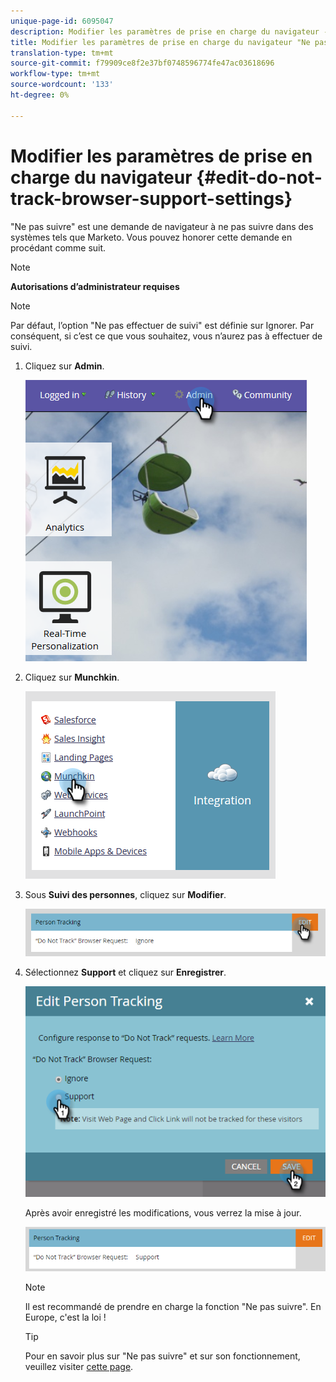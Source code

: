 ```yaml
---
unique-page-id: 6095047
description: Modifier les paramètres de prise en charge du navigateur - Documents marketing - Documentation du produit
title: Modifier les paramètres de prise en charge du navigateur "Ne pas suivre"
translation-type: tm+mt
source-git-commit: f79909ce8f2e37bf0748596774fe47ac03618696
workflow-type: tm+mt
source-wordcount: '133'
ht-degree: 0%

---
```



# Modifier les paramètres de prise en charge du navigateur {#edit-do-not-track-browser-support-settings}

&quot;Ne pas suivre&quot; est une demande de navigateur à ne pas suivre dans des systèmes tels que Marketo. Vous pouvez honorer cette demande en procédant comme suit.

>[!NOTE]
>
>**Autorisations d’administrateur requises**

>[!NOTE]
>
>Par défaut, l’option &quot;Ne pas effectuer de suivi&quot; est définie sur Ignorer. Par conséquent, si c’est ce que vous souhaitez, vous n’aurez pas à effectuer de suivi.

1. Cliquez sur **Admin**.

   ![](assets/one.png)

1. Cliquez sur **Munchkin**.

   ![](assets/two.png)

1. Sous **Suivi des personnes**, cliquez sur **Modifier**.

   ![](assets/three-2.png)

1. Sélectionnez **Support** et cliquez sur **Enregistrer**.

   ![](assets/four-1.png)

   Après avoir enregistré les modifications, vous verrez la mise à jour.

   ![](assets/five-1.png)

   >[!NOTE]
   >
   >Il est recommandé de prendre en charge la fonction &quot;Ne pas suivre&quot;. En Europe, c&#39;est la loi !

   >[!TIP]
   >
   >Pour en savoir plus sur &quot;Ne pas suivre&quot; et sur son fonctionnement, veuillez visiter [cette page](https://en.wikipedia.org/wiki/Do_Not_Track).
